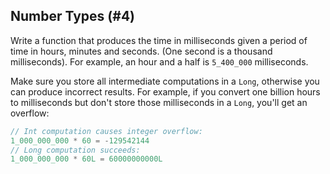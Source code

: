 ## Number Types (#4)

Write a function that produces the time in milliseconds given a period of time
in hours, minutes and seconds. (One second is a thousand milliseconds). For
example, an hour and a half is `5_400_000` milliseconds.

<div class="hint">

Make sure you store all intermediate computations in a `Long`, otherwise
you can produce incorrect results. For example, if you convert one billion
hours to milliseconds but don't store those milliseconds in a `Long`, you'll
get an overflow:

```kotlin
// Int computation causes integer overflow:
1_000_000_000 * 60 = -129542144
// Long computation succeeds:
1_000_000_000 * 60L = 60000000000L
```

</div>